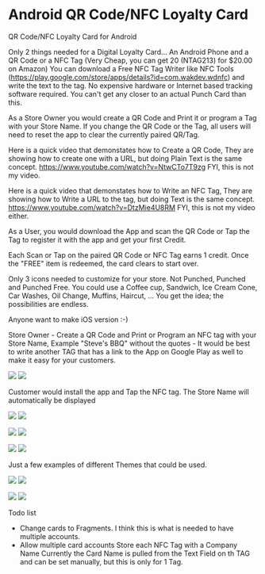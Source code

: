# Android QR Code/NFC Loyalty Card
QR Code/NFC Loyalty Card for Android

Only 2 things needed for a Digital Loyalty Card...  An Android Phone and a QR Code or a NFC Tag (Very Cheap, you can get 20 (NTAG213) for $20.00 on Amazon) You can download a Free NFC Tag Writer like NFC Tools (https://play.google.com/store/apps/details?id=com.wakdev.wdnfc) and write the text to the tag.  No expensive hardware or Internet based tracking software required.  You can't get any closer to an actual Punch Card than this.

As a Store Owner you would create a QR Code and Print it or program a Tag with your Store Name.  If you change the QR Code or the Tag, all users will need to reset the app to clear the currently paired QR/Tag.

Here is a quick video that demonstates how to Create a QR Code, They are showing how to create one with a URL, but doing Plain Text is the same concept.  https://www.youtube.com/watch?v=NtwCTo7T9zg FYI, this is not my video.

Here is a quick video that demonstates how to Write an NFC Tag, They are showing how to Write a URL to the tag, but doing Text is the same concept.  https://www.youtube.com/watch?v=DtzMie4U8RM FYI, this is not my video either.

As a User, you would download the App and scan the QR Code or Tap the Tag to register it with the app and get your first Credit.

Each Scan or Tap on the paired QR Code or NFC Tag earns 1 credit. Once the "FREE" item is redeemed, the card clears to start over.

Only 3 icons needed to customize for your store.  Not Punched, Punched and Punched Free.
You could use a Coffee cup, Sandwich, Ice Cream Cone, Car Washes, Oil Change, Muffins, Haircut, ...  You get the idea; the possibilities are endless.

Anyone want to make iOS version :-)


Store Owner - Create a QR Code and Print or Program an NFC tag with your Store Name, Example "Steve's BBQ" without the quotes - It would be best to write another TAG that has a link to the App on Google Play as well to make it easy for your customers.



<img src="http://www.soboapps.com/wp-content/uploads/2015/05/device-2016-04-16-120416.png">  <img src="http://www.soboapps.com/wp-content/uploads/2015/05/device-2016-04-16-120855.png">		

Customer would install the app and Tap the NFC tag.  The Store Name will automatically be displayed

<img src="http://www.soboapps.com/wp-content/uploads/2015/05/device-2016-04-16-121400.png">  <img src="http://www.soboapps.com/wp-content/uploads/2015/05/device-2016-04-09-113453.png">

<img src="http://www.soboapps.com/wp-content/uploads/2015/05/device-2016-04-16-121536.png">  <img src="http://www.soboapps.com/wp-content/uploads/2015/05/device-2016-04-09-114206.png">

<img src="http://www.soboapps.com/wp-content/uploads/2015/05/device-2016-04-09-113520.png">  <img src="http://www.soboapps.com/wp-content/uploads/2015/05/device-2016-04-09-113552.png">

Just a few examples of different Themes that could be used.

<img src="http://www.soboapps.com/wp-content/uploads/2015/05/device-2.png">  <img src="http://www.soboapps.com/wp-content/uploads/2015/05/device-3.png">

<img src="http://www.soboapps.com/wp-content/uploads/2015/05/device-4.png">  <img src="http://www.soboapps.com/wp-content/uploads/2015/05/device-5.png">


Todo list

* Change cards to Fragments. I think this is what is needed to have multiple accounts.
* Allow multiple card accounts
	Store each NFC Tag with a Company Name
		Currently the Card Name is pulled from the Text Field on th TAG and can be set manually, but this is only for 1 Tag.
